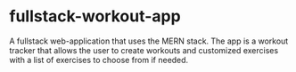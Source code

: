 # fullstack-workout-app
A fullstack web-application that uses the MERN stack. The app is a workout tracker that allows the user to create workouts and customized exercises with 
a list of exercises to choose from if needed.
